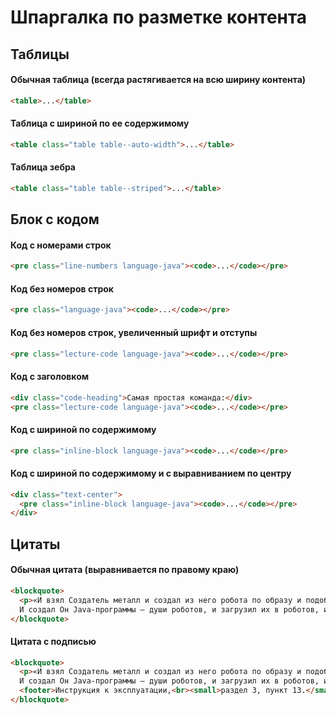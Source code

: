 # Шпаргалка по разметке контента

## Таблицы

#### Обычная таблица (всегда растягивается на всю ширину контента) 
```html
<table>...</table>
```

#### Таблица с шириной по ее содержимому
```html
<table class="table table--auto-width">...</table>
```

#### Таблица зебра
```html
<table class="table table--striped">...</table>
```

## Блок с кодом

#### Код с номерами строк
```html
<pre class="line-numbers language-java"><code>...</code></pre>
```

#### Код без номеров строк
```html
<pre class="language-java"><code>...</code></pre>
```

#### Код без номеров строк, увеличенный шрифт и отступы
```html
<pre class="lecture-code language-java"><code>...</code></pre>
```

#### Код с заголовком
```html
<div class="code-heading">Самая простая команда:</div>
<pre class="lecture-code language-java"><code>...</code></pre>
```

#### Код с шириной по содержимому
```html
<pre class="inline-block language-java"><code>...</code></pre>
```

#### Код с шириной по содержимому и с выравниванием по центру
```html
<div class="text-center">
  <pre class="inline-block language-java"><code>...</code></pre>
</div>
```

## Цитаты

#### Обычная цитата (выравнивается по правому краю)
```html
<blockquote>
  <p>«И взял Создатель металл и создал из него робота по образу и подобию своему.<br>
  И создал Он Java-программы – души роботов, и загрузил их в роботов, и оживил их».</p>
</blockquote>
```

#### Цитата с подписью
```html
<blockquote>
  <p>«И взял Создатель металл и создал из него робота по образу и подобию своему.<br>
  И создал Он Java-программы – души роботов, и загрузил их в роботов, и оживил их».</p>
  <footer>Инструкция к эксплуатации,<br><small>раздел 3, пункт 13.</small></footer>
</blockquote>
```
